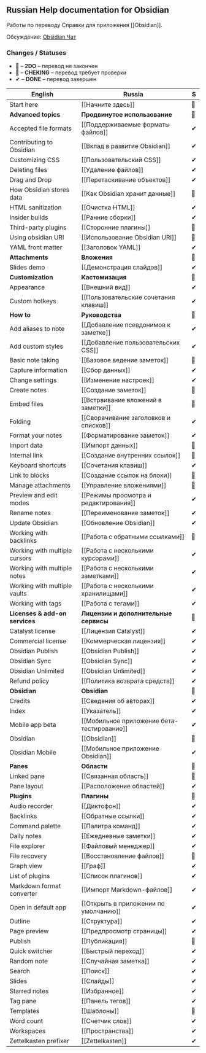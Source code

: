 ## Russian Help documentation for Obsidian

Работы по переводу Справки для приложения [[Obsidian]].

Обсуждение: [Obsidian Чат](https://t.me/obsidian_z)

### Changes / Statuses

* 📍 – **2DO** – перевод не закончен
* 📝 – **CHEKING** – перевод требует проверки
* ✔ – **DONE** – перевод завершен

English                        | Russia                                     | S
------------------------------ | ------------------------------------------ | -
Start here                     | [[Начните здесь]]                          | 📝
**Advanced topics**            | **Продвинутое использование**              | 📁
Accepted file formats          | [[Поддерживаемые форматы файлов]]          | ✔
Contributing to Obsidian       | [[Вклад в развитие Obsidian]]              | ✔
Customizing CSS                | [[Пользовательский CSS]]                   | ✔
Deleting files                 | [[Удаление файлов]]                        | ✔
Drag and Drop                  | [[Перетаскивание объектов]]                | ✔
How Obsidian stores data       | [[Как Obsidian хранит данные]]             | 📝
HTML sanitization              | [[Очистка HTML]]                           | ✔
Insider builds                 | [[Ранние сборки]]                          | ✔
Third-party plugins            | [[Сторонние плагины]]                      | 📝
Using obsidian URI             | [[Использование Obsidian URI]]             | 📝
YAML front matter              | [[Заголовок YAML]]                         | ✔
**Attachments**                | **Вложения**                               | 📁
Slides demo                    | [[Демонстрация слайдов]]                   | ✔
**Customization**              | **Кастомизация**                           | 📁
Appearance                     | [[Внешний вид]]                            | ✔
Custom hotkeys                 | [[Пользовательские сочетания клавиш]]      | ✔
**How to**                     | **Руководства**                            | 📁
Add aliases to note            | [[Добавление псевдонимов к заметке]]       | ✔
Add custom styles              | [[Добавление пользовательских CSS]]        | ✔
Basic note taking              | [[Базовое ведение заметок]]                | 📝
Capture information            | [[Сбор данных]]                            | ✔
Change settings                | [[Изменение настроек]]                     | ✔
Create notes                   | [[Создание заметок]]                       | 📝
Embed files                    | [[Встраивание вложений в заметки]]         | 📝
Folding                        | [[Сворачивание заголовков и списков]]      | ✔
Format your notes              | [[Форматирование заметок]]                 | ✔
Import data                    | [[Импорт данных]]                          | 📝
Internal link                  | [[Создание внутренних ссылок]]             | 📝
Keyboard shortcuts             | [[Сочетания клавиш]]                       | ✔
Link to blocks                 | [[Создание ссылок на блоки]]               | 📝
Manage attachments             | [[Управление вложениями]]                  | 📝
Preview and edit modes         | [[Режимы просмотра и редактирования]]      | ✔
Rename notes                   | [[Переименование заметок]]                 | ✔
Update Obsidian                | [[Обновление Obsidian]]                    | ✔
Working with backlinks         | [[Работа с обратными ссылками]]            | 📝
Working with multiple cursors  | [[Работа с несколькими курсорами]]         | ✔
Working with multiple notes    | [[Работа с несколькими заметками]]         | ✔
Working with multiple vaults   | [[Работа с несколькими хранилищами]]       | ✔
Working with tags              | [[Работа с тегами]]                        | ✔
**Licenses & add-on services** | **Лицензии и дополнительные сервисы**      | 📁
Catalyst license               | [[Лицензия Catalyst]]                      | ✔
Commercial license             | [[Коммерческая лицензия]]                  | ✔
Obsidian Publish               | [[Obsidian Publish]]                       | ✔
Obsidian Sync                  | [[Obsidian Sync]]                          | ✔
Obsidian Unlimited             | [[Obsidian Unlimited]]                     | ✔
Refund policy                  | [[Политика возврата средств]]              | ✔
**Obsidian**                   | **Obsidian**                               | 📁
Credits                        | [[Сведения об авторах]]                    | ✔
Index                          | [[Указатель]]                              | ✔
Mobile app beta                | [[Мобильное приложение бета-тестирование]] | ✔
Obsidian                       | [[Obsidian]]                               | 📝
Obsidian Mobile                | [[Мобильное приложение Obsidian]]          | ✔
**Panes**                      | **Области**                                | 📁
Linked pane                    | [[Связанная область]]                      | 📝
Pane layout                    | [[Расположение областей]]                  | ✔
**Plugins**                    | **Плагины**                                | 📁
Audio recorder                 | [[Диктофон]]                               | ✔
Backlinks                      | [[Обратные ссылки]]                        | ✔
Command palette                | [[Палитра команд]]                         | ✔
Daily notes                    | [[Ежедневные заметки]]                     | ✔
File explorer                  | [[Файловый менеджер]]                      | ✔
File recovery                  | [[Восстановление файлов]]                  | 📝
Graph view                     | [[Граф]]                                   | ✔
List of plugins                | [[Список плагинов]]                        | ✔
Markdown format converter      | [[Импорт Markdown-файлов]]                 | ✔
Open in default app            | [[Открыть в приложении по умолчанию]]      | ✔
Outline                        | [[Структура]]                              | ✔
Page preview                   | [[Предпросмотр страницы]]                  | ✔
Publish                        | [[Публикация]]                             | 📝
Quick switcher                 | [[Быстрый переход]]                        | ✔
Random note                    | [[Случайная заметка]]                      | ✔
Search                         | [[Поиск]]                                  | ✔
Slides                         | [[Слайды]]                                 | ✔
Starred notes                  | [[Избранное]]                              | ✔
Tag pane                       | [[Панель тегов]]                           | ✔
Templates                      | [[Шаблоны]]                                | 📝
Word count                     | [[Счетчик слов]]                           | ✔
Workspaces                     | [[Пространства]]                           | ✔
Zettelkasten prefixer          | [[Zettelkasten]]                           | ✔